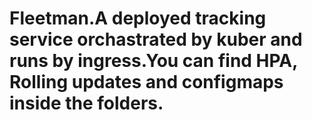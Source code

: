 # Fleetman.A deployed tracking service orchastrated by kuber and runs by ingress.You can find HPA, Rolling updates and configmaps inside the folders.

